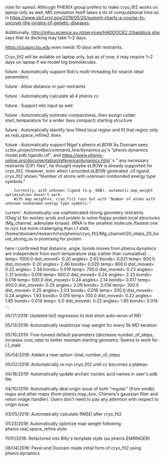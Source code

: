 note for speed: Although PHENIX group prefers to make cryo_fit2 works on laptop only as well, MD simulation itself takes a lot of computational time as in https://www.olcf.ornl.gov/2019/05/20/summit-charts-a-course-to-uncover-the-origins-of-genetic-diseases. 

Additionally, http://milou.science.uu.nl/services/HADDOCK2.2/haddock.php says that its docking may take 1~2 days. 

https://cluspro.bu.edu even needs 10 days with restraints.


Cryo_fit2 will be avilable on laptop only, but as of now, it may require 1~2 days on laptop if we model big biomolecules.


future    : Automatically support Rob's multi-threading for search ideal parameters

future    : Allow distance or pair restraints

future    : Automatically calculate all 4 phenix cc

future    : Support mtz input as well

future    : Automatically estimate compactness, then assign colder start_temparature for a wider (less compact) starting structure

future    : Automatically identify less fitted local region and fit that region only as real_space_refine2 does

future    : Automatically support Nigel's phenix.eLBOW
	    As Doonam sees cctbx_project/mmtbx/command_line/dynamics.py's "phenix.dynamics model.pdb ligands.cif", and https://www.phenix-online.org/documentation/reference/dynamics.html 's " any necessary restraints (CIF) files", he thought maybe eLBOW is already supported for cryo_fit2.
	    However, even when I provided eLBOW generated .cif ligand, cryo_fit2 shows "Number of atoms with unknown nonbonded energy type symbols:"

	    Currently, with unknown ligand (e.g. DDB), automatic map_weight optimization doesn't work.
	    With map_weight=x, cryo_fit2 runs but with "Number of atoms with unknown nonbonded energy type symbols:"



current    : Automatically use sophisticated strong geometry restraints (Oleg's) for nucleic acids and protein to solve floppy protein local structures (Mg_channel, adenylate kinase).
             tRNA is the smallest molecule (fastest one to run) but more challenging than L1 stalk.
	     /home/doonam/research/run/phenix/cryo_fit2/Mg_channel/20_steps_20_boost_strong_ss is promising for protein

here I confirmed that distance, angle, bonds moves from phenix.dynamics are independent from each temperature step (rather than cumulative)
...
  temp= 1000.0 dist_moved=  0.20 angles=  2.63 bonds= 0.021
  temp=  900.0 dist_moved=  0.20 angles=  2.46 bonds= 0.020
  temp=  800.0 dist_moved=  0.22 angles=  2.38 bonds= 0.019
  temp=  700.0 dist_moved=  0.23 angles=  2.31 bonds= 0.019
  temp=  600.0 dist_moved=  0.24 angles=  2.23 bonds= 0.018
  temp=  500.0 dist_moved=  0.24 angles=  2.14 bonds= 0.017
  temp=  400.0 dist_moved=  0.25 angles=  2.09 bonds= 0.016
  temp=  300.0 dist_moved=  0.25 angles=  2.03 bonds= 0.016
  temp=  200.0 dist_moved=  0.24 angles=  1.93 bonds= 0.015
  temp=  100.0 dist_moved=  0.22 angles=  1.85 bonds= 0.014
  temp=    0.0 dist_moved=  0.22 angles=  1.85 bonds= 0.014
...


05/17/2019: Updated tst2 regression to test short auto-rerun of MD

05/13/2019: Automatically reoptimize map weight for every 5k MD iteration

05/10/2019: Fine-tuneed default parameters (decrease number_of_steps, increase cool_rate) to better maintain starting geometry. Seems to work for L1_stalk

05/04/2019: Added a new option: total_number_of_steps

05/02/2019: Automatically re-run cryo_fit2 until cc becomes a plateau

04/18/2019: Automatically update archaic nucleic acid names in user's pdb file

04/10/2019: Automatically deal origin issue of both "regular" (from emdb) maps and other maps (from phenix.map_box, Chimera's gaussian filter and relion image handler). Users don't need to pay any attention with respect to origin issue

03/05/2019: Automatically calculate RMSD after cryo_fit2

01/23/2019: Automatically optimize map weight following phenix.real_space_refine style

11/01/2018: Refactored into Billy's template style (as phenix.EMRINGER)

08/04/2018: Pavel and Doonam made initial form of cryo_fit2 using phenix.dynamics
